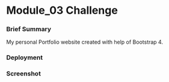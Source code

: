 # Module_03 Challenge

### Brief Summary
  My personal Portfolio website created with help of Bootstrap 4.

### Deployment


### Screenshot
